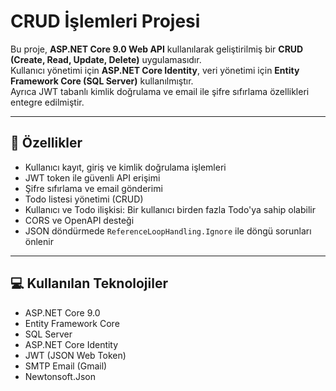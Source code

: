 # CRUD İşlemleri Projesi

Bu proje, **ASP.NET Core 9.0 Web API** kullanılarak geliştirilmiş bir **CRUD (Create, Read, Update, Delete)** uygulamasıdır.  
Kullanıcı yönetimi için **ASP.NET Core Identity**, veri yönetimi için **Entity Framework Core (SQL Server)** kullanılmıştır.  
Ayrıca JWT tabanlı kimlik doğrulama ve email ile şifre sıfırlama özellikleri entegre edilmiştir.

---

## 🚀 Özellikler

- Kullanıcı kayıt, giriş ve kimlik doğrulama işlemleri
- JWT token ile güvenli API erişimi
- Şifre sıfırlama ve email gönderimi
- Todo listesi yönetimi (CRUD)
- Kullanıcı ve Todo ilişkisi: Bir kullanıcı birden fazla Todo'ya sahip olabilir
- CORS ve OpenAPI desteği
- JSON döndürmede `ReferenceLoopHandling.Ignore` ile döngü sorunları önlenir

---

## 💻 Kullanılan Teknolojiler

- ASP.NET Core 9.0
- Entity Framework Core
- SQL Server
- ASP.NET Core Identity
- JWT (JSON Web Token)
- SMTP Email (Gmail)
- Newtonsoft.Json
